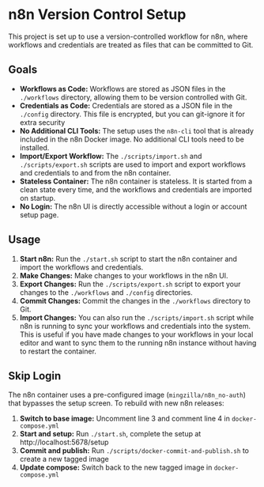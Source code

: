 # n8n Version Control Setup

This project is set up to use a version-controlled workflow for n8n, where workflows and credentials are treated as files that can be committed to Git.

## Goals

- **Workflows as Code:** Workflows are stored as JSON files in the `./workflows` directory, allowing them to be version controlled with Git.
- **Credentials as Code:** Credentials are stored as a JSON file in the `./config` directory. This file is encrypted, but you can git-ignore it for extra security
- **No Additional CLI Tools:** The setup uses the `n8n-cli` tool that is already included in the n8n Docker image. No additional CLI tools need to be installed.
- **Import/Export Workflow:** The `./scripts/import.sh` and `./scripts/export.sh` scripts are used to import and export workflows and credentials to and from the n8n container.
- **Stateless Container:** The n8n container is stateless. It is started from a clean state every time, and the workflows and credentials are imported on startup.
- **No Login:** The n8n UI is directly accessible without a login or account setup page.

## Usage

1. **Start n8n:** Run the `./start.sh` script to start the n8n container and import the workflows and credentials.
2. **Make Changes:** Make changes to your workflows in the n8n UI.
3. **Export Changes:** Run the `./scripts/export.sh` script to export your changes to the `./workflows` and `./config` directories.
4. **Commit Changes:** Commit the changes in the `./workflows` directory to Git.
5. **Import Changes:** You can also run the `./scripts/import.sh` script while n8n is running to sync your workflows and credentials into the system. This is useful if you have made changes to your workflows in your local editor and want to sync them to the running n8n instance without having to restart the container.

## Skip Login

The n8n container uses a pre-configured image (`mingzilla/n8n_no-auth`) that bypasses the setup screen. To rebuild with new n8n releases:

1. **Switch to base image:** Uncomment line 3 and comment line 4 in `docker-compose.yml`
2. **Start and setup:** Run `./start.sh`, complete the setup at http://localhost:5678/setup
3. **Commit and publish:** Run `./scripts/docker-commit-and-publish.sh` to create a new tagged image
4. **Update compose:** Switch back to the new tagged image in `docker-compose.yml`

